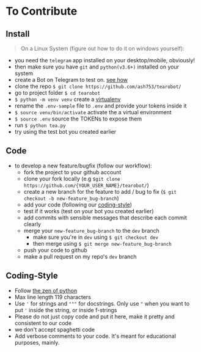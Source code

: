 # To Contribute

## Install

> On a Linux System (figure out how to do it on windows yourself):

* you need the `telegram` app installed on your desktop/mobile, obviously!
* then make sure you have `git` and `python(v3.6+)` installed on your system
* create a Bot on Telegram to test on. [see how](https://core.telegram.org/bots#3-how-do-i-create-a-bot)
* clone the repo `$ git clone https://github.com/ash753/tearobot/`
* go to project folder `$ cd tearobot`
* `$ python -m venv venv` create a [virtualenv](https://virtualenv.pypa.io/en/latest/)
* rename the `.env-sample` file to `.env` and provide your tokens inside it
* `$ source venv/bin/activate` activate the a virtual environment
* `$ source .env` source the TOKENs to expose them
* run `$ python tea.py`
* try using the test bot you created earlier

## Code

* to develop a new feature/bugfix (follow our workflow):
  * fork the project to your github account
  * clone your fork locally (e.g `$git clone https://github.com/{YOUR_USER_NAME}/tearobot/`)
  * create a new branch for the feature to add / bug to fix (`$ git checkout -b new-feature_bug-branch`)
  * add your code (following our [coding-style](#Coding-Style))
  * test if it works (test on your bot you created earlier)
  * add commits with sensible messages that describe each commit clearly
  * merge your `new-feature_bug-branch` to the `dev` branch
    * make sure you're in `dev` using `$ git checkout dev`
    * then merge using `$ git merge new-feature_bug-branch`
  * push your code to github
  * make a pull request on my repo's `dev` branch

## Coding-Style

* Follow [the zen of python](https://www.python.org/dev/peps/pep-0020/)
* Max line length 119 characters
* Use `'` for strings and `"""` for docstrings. Only use `"` when you want to put `'` inside the string, or inside f-strings
* Please do not just copy code and put it here, make it pretty and consistent to our code
* we don't accept spaghetti code
* Add verbose comments to your code. It's meant for educational purposes, mainly.

